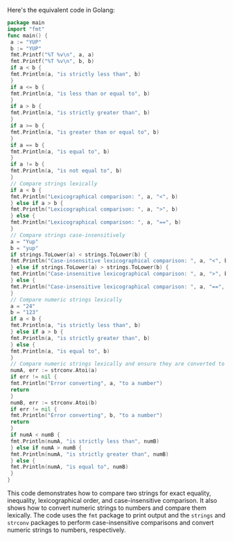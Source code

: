 Here's the equivalent code in Golang:
```go
package main
import "fmt"
func main() {
 a := "YUP"
 b := "YUP"
 fmt.Printf("%T %v\n", a, a)
 fmt.Printf("%T %v\n", b, b)
 if a < b {
 fmt.Println(a, "is strictly less than", b)
 }
 if a <= b {
 fmt.Println(a, "is less than or equal to", b)
 }
 if a > b {
 fmt.Println(a, "is strictly greater than", b)
 }
 if a >= b {
 fmt.Println(a, "is greater than or equal to", b)
 }
 if a == b {
 fmt.Println(a, "is equal to", b)
 }
 if a != b {
 fmt.Println(a, "is not equal to", b)
 }
 // Compare strings lexically
 if a < b {
 fmt.Println("Lexicographical comparison: ", a, "<", b)
 } else if a > b {
 fmt.Println("Lexicographical comparison: ", a, ">", b)
 } else {
 fmt.Println("Lexicographical comparison: ", a, "==", b)
 }
 // Compare strings case-insensitively
 a = "Yup"
 b = "yup"
 if strings.ToLower(a) < strings.ToLower(b) {
 fmt.Println("Case-insensitive lexicographical comparison: ", a, "<", b)
 } else if strings.ToLower(a) > strings.ToLower(b) {
 fmt.Println("Case-insensitive lexicographical comparison: ", a, ">", b)
 } else {
 fmt.Println("Case-insensitive lexicographical comparison: ", a, "==", b)
 }
 // Compare numeric strings lexically
 a = "24"
 b = "123"
 if a < b {
 fmt.Println(a, "is strictly less than", b)
 } else if a > b {
 fmt.Println(a, "is strictly greater than", b)
 } else {
 fmt.Println(a, "is equal to", b)
 }
 // Compare numeric strings lexically and ensure they are converted to numbers
 numA, err := strconv.Atoi(a)
 if err != nil {
 fmt.Println("Error converting", a, "to a number")
 return
 }
 numB, err := strconv.Atoi(b)
 if err != nil {
 fmt.Println("Error converting", b, "to a number")
 return
 }
 if numA < numB {
 fmt.Println(numA, "is strictly less than", numB)
 } else if numA > numB {
 fmt.Println(numA, "is strictly greater than", numB)
 } else {
 fmt.Println(numA, "is equal to", numB)
 }
}
```
This code demonstrates how to compare two strings for exact equality, inequality, lexicographical order, and case-insensitive comparison. It also shows how to convert numeric strings to numbers and compare them lexically. The code uses the `fmt` package to print output and the `strings` and `strconv` packages to perform case-insensitive comparisons and convert numeric strings to numbers, respectively.

